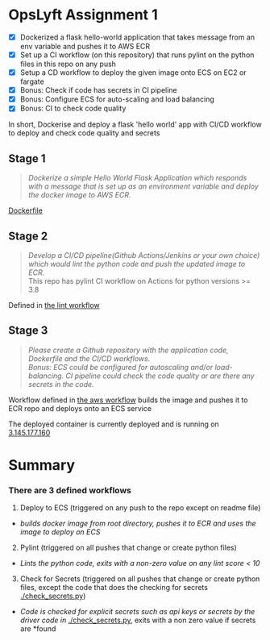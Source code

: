 # OpsLyft Assignment 1

- [x] Dockerized a flask hello-world application that takes message from an env variable and pushes it to AWS ECR
- [x] Set up a CI workflow (on this repository) that runs pylint on the python files in this repo on any push 
- [x] Setup a CD workflow to deploy the given image onto ECS on EC2 or fargate
- [x] Bonus: Check if code has secrets in CI pipeline
- [x] Bonus: Configure ECS for auto-scaling and load balancing
- [x] Bonus: CI to check code quality

In short, Dockerise and deploy a flask 'hello world' app with CI/CD workflow to deploy and check code quality and secrets

## Stage 1
> *Dockerize a simple Hello World Flask Application which responds with a message that is set up as an environment variable and deploy the docker image to AWS ECR.*

[Dockerfile](Dockerfile)

## Stage 2
> *Develop a CI/CD pipeline(Github Actions/Jenkins or your own choice) which would lint the python code and push the updated image to ECR.* <br />This repo has pylint CI workflow on Actions for python versions >= 3.8

Defined in [the lint workflow](.github/workflows/pylint.yml)

## Stage 3
> *Please create a Github repository with the application code, Dockerfile and the CI/CD workflows.*<br />*Bonus: ECS could be configured for autoscaling and/or load-balancing. CI pipeline could check the code quality or are there any secrets in the code.*

Workflow defined in [the aws workflow](.github/workflows/aws.yml) builds the image and pushes it to ECR repo and deploys onto an ECS service

The deployed container is currently deployed and is running on [3.145.177.160](http://3.145.177.160:5000/)

# Summary
### There are 3 defined workflows
1. Deploy to ECS (triggered on any push to the repo except on readme file) <br /> 
  - *builds docker image from root directory, pushes it to ECR and uses the image to deploy on ECS* <br />
2. Pylint (triggered on all pushes that change or create python files) <br />
  - *Lints the python code, exits with a non-zero value on any lint score < 10* <br />
3. Check for Secrets (triggered on all pushes that change or create python files, except the code that does the checking for secrets [./check_secrets.py](check_secrets.py)) <br />
  - *Code is checked for explicit secrets such as api keys or secrets by the driver code in* [./check_secrets.py](check_secrets.py), exits with a non zero value if secrets are *found <br />
